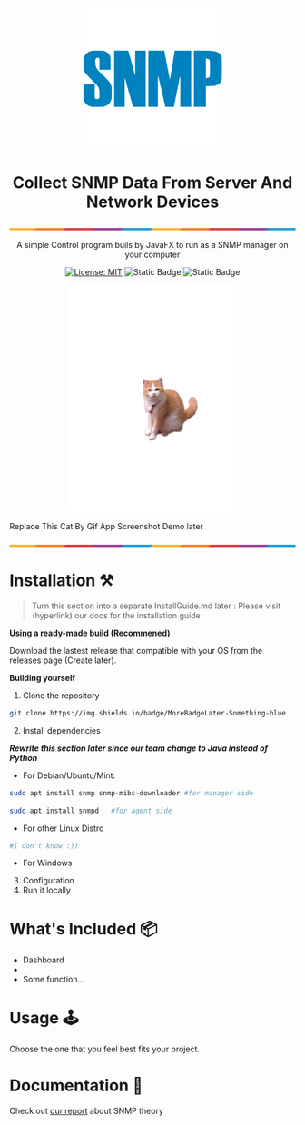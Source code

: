 <!-- Insert App Logo -->
<p align="center">
  <img src="Image/SNMP-Logo.webp" alt="Not Found Image" width=250>
</p>


<div align="center">

# Collect SNMP Data From Server And Network Devices

</div>

<p><img src="Image/ColorLine.png" alt="Not Found Image">  </p>


<p align="center">A simple Control program buils by JavaFX to run as a SNMP manager on your computer</p>
<!-- Add some badges -->

<div align="center"> 

[![License: MIT](https://img.shields.io/badge/License-MIT-yellow.svg)](https://opensource.org/licenses/MIT)
![Static Badge](https://img.shields.io/badge/AddLater-SonarTest-green)
![Static Badge](https://img.shields.io/badge/Messenger-00B2FF?style=flat&logo=messenger&logoColor=white)


</div>


 
<!-- Screenshot of the app -->
<p align="center">
  <img src="Image/ScreenshotOfApp.png" alt="Not Found Image" width="300">
</p>
Replace This Cat By Gif App Screenshot Demo later

<p><img src="Image/ColorLine.png" alt="Not Found Image"> </P>

# Installation ⚒️

>Turn this section into a separate InstallGuide.md later : Please visit (hyperlink) our docs for the installation guide

**Using a ready-made build (Recommened)**

Download the lastest release that compatible with your OS from the releases page (Create later).

**Building yourself**

1. Clone the repository
```bash
git clone https://img.shields.io/badge/MoreBadgeLater-Something-blue
```
2. Install dependencies

***Rewrite this section later since our team change to Java instead of Python***

- For Debian/Ubuntu/Mint:

```bash
sudo apt install snmp snmp-mibs-downloader #for manager side
```
```bash
sudo apt install snmpd   #for agent side
```
- For other Linux Distro 
```bash
#I don't know :))
```
- For Windows

3. Configuration
4. Run it locally

# What's Included 📦

- Dashboard
- 
- Some function...



# Usage 🕹️


Choose the one that you feel best fits your project.

# Documentation 📜

Check out [our report](https://github.com/chutrunganh/Project_I_Collect_SNMP_Data/blob/master/Docs/SNMP_Theory.md) about SNMP theory


